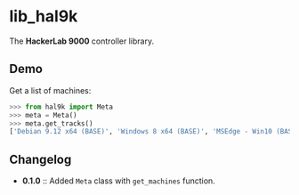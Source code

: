 # lib_hal9k

The **HackerLab 9000** controller library.

## Demo

Get a list of machines:

```python
>>> from hal9k import Meta
>>> meta = Meta()
>>> meta.get_tracks()
['Debian 9.12 x64 (BASE)', 'Windows 8 x64 (BASE)', 'MSEdge - Win10 (BASE)', 'Debian 10.3 x64 (BASE)']
```

## Changelog

* **0.1.0** :: Added `Meta` class with `get_machines` function.
